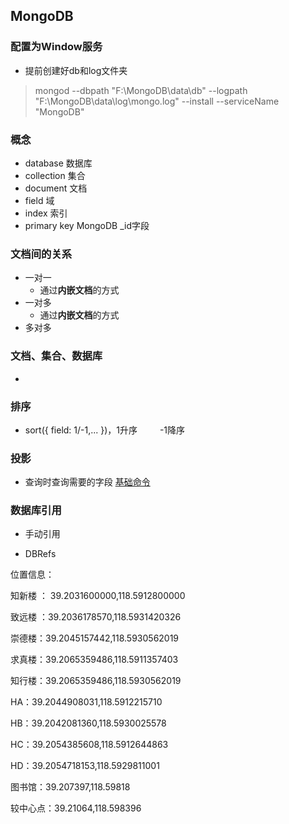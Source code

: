 ## MongoDB

### 配置为Window服务
- 提前创建好db和log文件夹
>mongod --dbpath "F:\MongoDB\data\db" --logpath "F:\MongoDB\data\log\mongo.log" --install --serviceName "MongoDB"

### 概念
- database 数据库
- collection 集合
- document 文档
- field 域
- index 索引
- primary key MongoDB _id字段

### 文档间的关系
- 一对一
    - 通过**内嵌文档**的方式
- 一对多
    - 通过**内嵌文档**的方式
- 多对多

### 文档、集合、数据库
- 


### 排序
- sort({ field: 1/-1,... })，1升序 &emsp;&emsp;   -1降序

### 投影
- 查询时查询需要的字段
  [基础命令](https://github.com/SeekerandLo/Java-Note/wiki/MongoDB-%E5%9F%BA%E7%A1%80%E5%91%BD%E4%BB%A4)


### 数据库引用
- 手动引用

- DBRefs

位置信息：
<!-- 13202412.9965541,4724542.841382635 -->

知新楼 ： 39.2031600000,118.5912800000

致远楼 ：39.2036178570,118.5931420326

崇德楼：39.2045157442,118.5930562019

求真楼：39.2065359486,118.5911357403

知行楼：39.2065359486,118.5930562019

HA：39.2044908031,118.5912215710

HB：39.2042081360,118.5930025578

HC：39.2054385608,118.5912644863

HD：39.2054718153,118.5929811001

图书馆：39.207397,118.59818

较中心点：39.21064,118.598396

